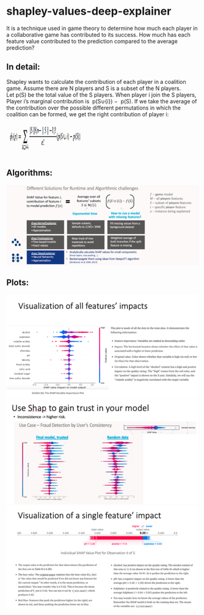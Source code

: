 # shapley-values-deep-explainer
It is a technique used in game theory to determine how much each player in a collaborative game has contributed to its success.
How much has each feature value contributed to the prediction compared to the average prediction?

## In detail:
Shapley wants to calculate the contribution of each player in a coalition game. 
Assume there are N players and S is a subset of the N players. 
Let p(S) be the total value of the S players. When player i join the S players, Player i’s marginal contribution is  p(S∪{i}) −  p(S). 
If we take the average of the contribution over the possible different permutations in which the coalition can be formed, we get the right contribution of player i:
<img src="shap.png" width="200" height="100">

## Algorithms:
![](shap1.png)

## Plots: 
![](plot00.png) 
![](plot01.png) 
![](plot02.png) 
